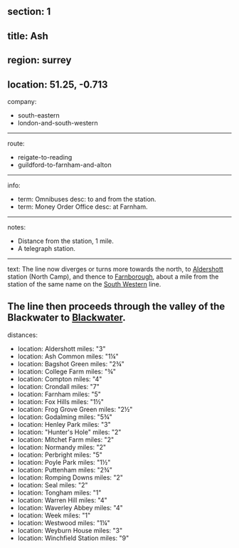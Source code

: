 section: 1
----
title: Ash
----
region: surrey
----
location: 51.25, -0.713
----
company:
- south-eastern
- london-and-south-western
----
route:
- reigate-to-reading
- guildford-to-farnham-and-alton
----
info:
- term: Omnibuses
  desc: to and from the station.
- term: Money Order Office
  desc: at Farnham.
----
notes:
- Distance from the station, 1 mile.
- A telegraph station.
----
text: The line now diverges or turns more towards the north, to [Aldershott](/stations/aldershott-camp) station (North Camp), and thence to [Farnborough](/stations/farnborough-north), about a mile from the station of the same name on the [South Western](/routes/london-to-southampton-dorchester-and-weymouth) line.

The line then proceeds through the valley of the Blackwater to [Blackwater](/stations/blackwater).
----
distances:
- location: Aldershott
  miles: "3"
- location: Ash Common
  miles: "1¼"
- location: Bagshot Green
  miles: "2¾"
- location: College Farm
  miles: "¾"
- location: Compton
  miles: "4"
- location: Crondall
  miles: "7"
- location: Farnham
  miles: "5"
- location: Fox Hills
  miles: "1½"
- location: Frog Grove Green
  miles: "2½"
- location: Godalming
  miles: "5¾"
- location: Henley Park
  miles: "3"
- location: "Hunter's Hole"
  miles: "2"
- location: Mitchet Farm
  miles: "2"
- location: Normandy
  miles: "2"
- location: Perbright
  miles: "5"
- location: Poyle Park
  miles: "1½"
- location: Puttenham
  miles: "2¾"
- location: Romping Downs
  miles: "2"
- location: Seal
  miles: "2"
- location: Tongham
  miles: "1"
- location: Warren Hill
  miles: "4"
- location: Waverley Abbey
  miles: "4"
- location: Week
  miles: "1"
- location: Westwood
  miles: "1¼"
- location: Weyburn House
  miles: "3"
- location: Winchfield Station
  miles: "9"

